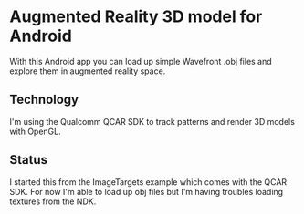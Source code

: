 Augmented Reality 3D model for Android
======================================

With this Android app you can load up simple Wavefront .obj files and explore them in augmented reality space.

Technology
----------

I'm using the Qualcomm QCAR SDK to track patterns and render 3D models with OpenGL.

Status
------

I started this from the ImageTargets example which comes with the QCAR SDK. For now I'm able to load up obj files but I'm having troubles loading textures from the NDK.
